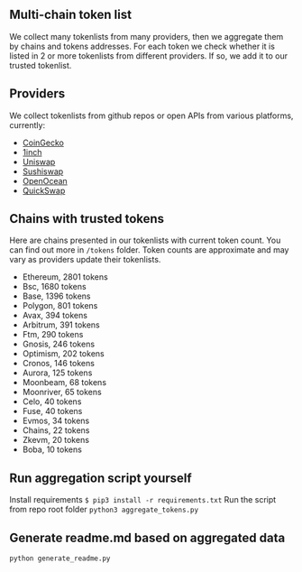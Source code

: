 
## Multi-chain token list 
We collect many tokenlists from many providers, then we aggregate them by chains and tokens addresses. 
For each token we check whether it is listed in 2 or more tokenlists from different providers. If so, 
we add it to our trusted tokenlist.

## Providers
We collect tokenlists from github repos or open APIs from various platforms, currently:
- [CoinGecko](https://www.coingecko.com/)
- [1inch](https://app.1inch.io/)
- [Uniswap](https://uniswap.org/)
- [Sushiswap](https://www.sushi.com/)
- [OpenOcean](https://openocean.finance/)
- [QuickSwap](https://quickswap.exchange/#/swap)

## Chains with trusted tokens
Here are chains presented in our tokenlists with current token count. You can find out more in `/tokens` folder.
Token counts are approximate and may vary as providers update their tokenlists.
- Ethereum, 2801 tokens
- Bsc, 1680 tokens
- Base, 1396 tokens
- Polygon, 801 tokens
- Avax, 394 tokens
- Arbitrum, 391 tokens
- Ftm, 290 tokens
- Gnosis, 246 tokens
- Optimism, 202 tokens
- Cronos, 146 tokens
- Aurora, 125 tokens
- Moonbeam, 68 tokens
- Moonriver, 65 tokens
- Celo, 40 tokens
- Fuse, 40 tokens
- Evmos, 34 tokens
- Chains, 22 tokens
- Zkevm, 20 tokens
- Boba, 10 tokens

## Run aggregation script yourself
Install requirements
```$ pip3 install -r requirements.txt```
Run the script from repo root folder
```python3 aggregate_tokens.py```
## Generate readme.md based on aggregated data
```bash
python generate_readme.py
```
